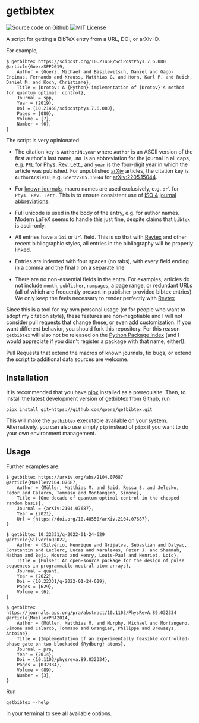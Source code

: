 # getbibtex

[![Source code on Github](https://img.shields.io/badge/goerz-getbibtex-blue.svg?logo=github)][Github]
[![MIT License](https://img.shields.io/badge/License-MIT-green.svg)](https://opensource.org/licenses/MIT)

A script for getting a BibTeX entry from a URL, DOI, or arXiv ID.

For example,

```
$ getbibtex https://scipost.org/10.21468/SciPostPhys.7.6.080
@article{GoerzSPP2019,
    Author = {Goerz, Michael and Basilewitsch, Daniel and Gago-Encinas, Fernando and Krauss, Matthias G. and Horn, Karl P. and Reich, Daniel M. and Koch, Christiane},
    Title = {Krotov: A {Python} implementation of {Krotov}'s method for quantum optimal  control},
    Journal = spp,
    Year = {2019},
    Doi = {10.21468/scipostphys.7.6.080},
    Pages = {080},
    Volume = {7},
    Number = {6},
}
```

The script is very opinionated:

* The citation key is `AuthorJNLyear` where `Author` is an ASCII version of the first author's last name, `JNL` is an abbreviation for the journal in all caps, e.g. `PRL` for [Phys. Rev. Lett.](https://journals.aps.org/prl/), and `year` is the four-digit year in which the article was published. For unpublished [arXiv](https://arxiv.org) articles, the citation key is `AuthorArXivID`, e.g. `Goerz2205.15044` for [arXiv:2205.15044](https://arxiv.org/abs/2205.15044).

* For [known journals](https://github.com/goerz/getbibtex/blob/master/src/getbibtex/journalnames.py), macro names are used exclusively, e.g. `prl` for `Phys. Rev. Lett.` This is to ensure consistent use of [ISO 4](https://en.wikipedia.org/wiki/ISO_4) [journal abbreviations](https://www.cas.org/support/documentation/references/corejournals).

* Full unicode is used in the body of the entry, e.g. for author names. Modern LaTeX seems to handle this just fine, despite claims that `bibtex` is ascii-only.

* All entries have a `Doi` or `Url` field. This is so that with [Revtex](https://journals.aps.org/revtex) and other recent bibliographic styles, all entries in the bibliography will be properly linked.

* Entries are indented with four spaces (no tabs), with every field ending in a comma and the final `}` on a separate line

* There are no non-essential fields in the entry. For examples, articles do not include `month`, `publisher`, `numpages`, a page range, or redundant URLs (all of which are frequently present in publisher-provided bibtex entries). We only keep the feels necessary to render perfectly with [Revtex](https://journals.aps.org/revtex)

Since this is a tool for my own personal usage (or for people who want to adopt my citation style), these features are non-negotiable and I will not consider pull requests that change these, or even add customization. If you want different behavior, you should fork this repository. For this reason `getbibtex` will also not be released on the [Python Package Index](https://pypi.org) (and I would appreciate if you didn't register a package with that name, either!).

Pull Requests that extend the macros of known journals, fix bugs, or extend the script to additional data sources are welcome.


## Installation

It is recommended that you have [pipx](https://pypa.github.io/pipx/) installed as a prerequisite. Then, to install the latest development version of getbibtex from [Github][], run

```
pipx install git+https://github.com/goerz/getbibtex.git
```

This will make the `getbibtex` executable available on your system. Alternatively, you can also use simply `pip` instead of `pipx` if you want to do your own environment management.


## Usage

Further examples are:

```
$ getbibtex https://arxiv.org/abs/2104.07687
@article{Mueller2104.07687,
    Author = {Müller, Matthias M. and Said, Ressa S. and Jelezko, Fedor and Calarco, Tommaso and Montangero, Simone},
    Title = {One decade of quantum optimal control in the chopped random basis},
    Journal = {arXiv:2104.07687},
    Year = {2021},
    Url = {https://doi.org/10.48550/arXiv.2104.07687},
}
```

```
$ getbibtex 10.22331/q-2022-01-24-629
@article{SilverioQ2022,
    Author = {Silvério, Henrique and Grijalva, Sebastián and Dalyac, Constantin and Leclerc, Lucas and Karalekas, Peter J. and Shammah, Nathan and Beji, Mourad and Henry, Louis-Paul and Henriet, Loïc},
    Title = {Pulser: An open-source package for the design of pulse sequences in programmable neutral-atom arrays},
    Journal = quant,
    Year = {2022},
    Doi = {10.22331/q-2022-01-24-629},
    Pages = {629},
    Volume = {6},
}
```

```
$ getbibtex https://journals.aps.org/pra/abstract/10.1103/PhysRevA.89.032334
@article{MuellerPRA2014,
    Author = {Müller, Matthias M. and Murphy, Michael and Montangero, Simone and Calarco, Tommaso and Grangier, Philippe and Browaeys, Antoine},
    Title = {Implementation of an experimentally feasible controlled-phase gate on two blockaded {Rydberg} atoms},
    Journal = pra,
    Year = {2014},
    Doi = {10.1103/physreva.89.032334},
    Pages = {032334},
    Volume = {89},
    Number = {3},
}
```

Run

```
getbibtex --help
```

in your terminal to see all available options.

[Github]: https://github.com/goerz/getbibtex
